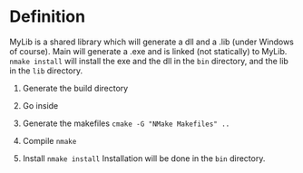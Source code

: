 # Definition
MyLib is a shared library which will generate a dll and a .lib (under Windows of course).
Main will generate a .exe and is linked (not statically) to MyLib.
`nmake install` will install the exe and the dll in the `bin` directory, and the lib in the `lib` directory.

1. Generate the build directory

2. Go inside

3. Generate the makefiles
`cmake -G "NMake Makefiles" ..`

4. Compile
`nmake`

5. Install
`nmake install`
Installation will be done in the `bin` directory.
